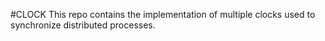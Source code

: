 #CLOCK
This repo contains the implementation of multiple clocks used to synchronize distributed processes.

